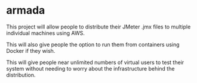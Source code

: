 # armada

This project will allow people to distribute their JMeter .jmx files to multiple individual machines using AWS.

This will also give people the option to run them from containers using Docker if they wish.

This will give people near unlimited numbers of virtual users to test their system without needing to worry about the infrastructure behind the distribution.


